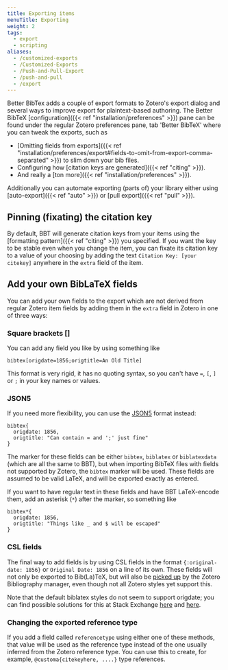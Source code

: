```yaml
---
title: Exporting items
menuTitle: Exporting
weight: 2
tags:
  - export
  - scripting
aliases:
  - /customized-exports
  - /Customized-Exports
  - /Push-and-Pull-Export
  - /push-and-pull
  - /export
---
```


Better BibTex adds a couple of export formats to Zotero's export dialog and several ways to improve export for plaintext-based authoring.
The Better BibTeX [configuration]({{< ref "installation/preferences" >}}) pane can be found under the regular Zotero preferences pane, tab 'Better BibTeX' where you can tweak the exports, such as

* [Omitting fields from exports]({{< ref "installation/preferences/export#fields-to-omit-from-export-comma-separated" >}}) to slim down your bib files.
* Configuring how [citation keys are generated]({{< ref "citing" >}}).
* And really a [ton more]({{< ref "installation/preferences" >}}).

Additionally you can automate exporting (parts of) your library either using [auto-export]({{< ref "auto" >}}) or [pull export]({{< ref "pull" >}}).

## Pinning (fixating) the citation key

By default, BBT will generate citation keys from your items using the [formatting pattern]({{< ref "citing" >}}) you specified. If you want the key to be stable even when you change the item, 
you can fixate its citation key to a value of your choosing by adding the text `Citation Key: [your citekey]` anywhere in the `extra` field of the item.

## Add your own BibLaTeX fields

You can add your own fields to the export which are not derived from regular Zotero item fields by adding them in the `extra` field in Zotero in one of three ways:

### Square brackets []

You can add any field you like by using something like

```
bibtex[origdate=1856;origtitle=An Old Title]
```

This format is very rigid, it has no quoting syntax, so you can't have `=`, `[`, `]` or `;` in your key names or values. 

### JSON5

If you need more flexibility, you can use the [JSON5](http://json5.org/) format
instead:

```
bibtex{
  origdate: 1856,
  origtitle: "Can contain = and ';' just fine"
}
```

The marker for these fields can be either `bibtex`, `biblatex` or `biblatexdata` (which are all the same to BBT), but when importing BibTeX files with
fields not supported by Zotero, the `bibtex` marker will be used. These fields are assumed to be valid LaTeX, and will
be exported exactly as entered.

If you want to have regular text in these fields and have BBT LaTeX-encode them, add an asterisk (`*`) after the marker, so
something like

```
bibtex*{
  origdate: 1856,
  origtitle: "Things like _ and $ will be escaped"
}
```

### CSL fields

The final way to add fields is by using CSL fields in the format `{:original-date: 1856}` or `Original Date: 1856` on a line of its own. These fields will not only be
exported to Bib(La)TeX, but will also be [picked up](https://forums.zotero.org/discussion/3673/original-date-of-publication/) by the Zotero Bibliography manager, even
though not all Zotero styles yet support this.

Note that the default biblatex styles do not seem to support origdate; you can find possible solutions for this at Stack
Exchange
[here](http://tex.stackexchange.com/questions/142999/the-proper-way-to-cite-the-earliest-publication-date-in-brackets-followed-by)
and
[here](http://tex.stackexchange.com/questions/55859/getting-origyear-to-work-in-biblatex).

### Changing the exported reference type

If you add a field called `referencetype` using either one of these methods, that value will be used as the reference type
instead of the one usually inferred from the Zotero reference type. You can use this to create, for example,
`@customa{citekeyhere, ....}` type references.

